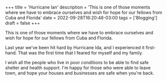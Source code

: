 +++
title = 'Hurricane Ian'
description = 'This is one of those moments where we have to embrace ourselves and wish for hope for our fellows from Cuba and Florida'
date = 2022-09-28T16:20:48-03:00
tags = ['Blogging']
draft = false
+++

This is one of those moments where we have to embrace ourselves and wish for hope for our fellows from Cuba and Florida.

Last year we've been hit hard by Hurricane Ida, and I experienced it first-hand. That was the first time that I feared for myself and my family.

I wish all the people who live in poor conditions to be able to find safe shelter and health support. I'm happy for those who were able to leave town, and hope your houses and businesses are safe when you're back.